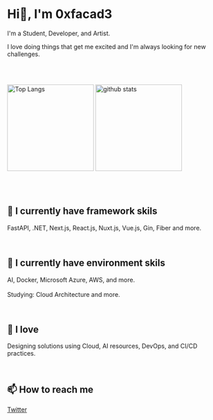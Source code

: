 <h1 align="left">Hi👋, I'm 0xfacad3</h1>



I'm a Student, Developer, and Artist.


I love doing things that get me excited and I'm always looking for new challenges.


<br>
<br>

<p align="left"> 
  <img alt="Top Langs" height="200px" src="https://github-stats-six-iota.vercel.app/api/top-langs/?username=0xfacad3&layout=compact&show_icons=true&langs_count=10&count_private=true&hide=html,sh,dockerfile,Makefile,css,Blade,javascript,tex" />
  <img alt="github stats" height="200px" src="https://github-stats-six-iota.vercel.app/api?username=0xfacad3&show_icons=ture&count_private=true" />
</p>

<br>

<br>


<h2 align="left">
📘 I currently have framework skils
</h2>

FastAPI, .NET, Next.js, React.js, Nuxt.js, Vue.js, Gin, Fiber and more.


<br>


<h2 align="left">
📗 I currently have environment skils
</h2>

AI, Docker, Microsoft Azure, AWS, and more.
<br>
<br>
Studying: Cloud Architecture and more.


<br>


<h2 align="left">
📕 I love 
</h2>

Designing solutions using Cloud, AI resources, DevOps, and CI/CD practices.



<br>


<h2>
📫 How to reach me
</h2>


[Twitter](https://twitter.com/imcat0131)


<br>

